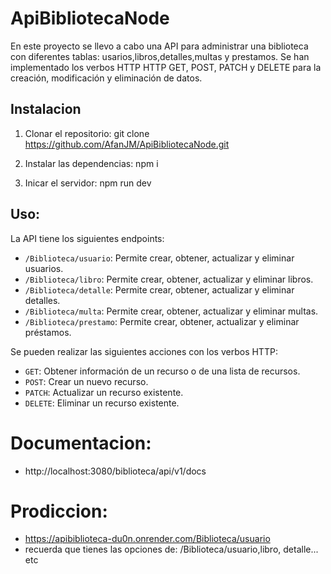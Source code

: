 # ApiBibliotecaNode

En este proyecto se llevo a cabo una API para administrar una biblioteca con diferentes tablas: usarios,libros,detalles,multas y prestamos. Se han implementado los verbos HTTP  HTTP GET, POST, PATCH y DELETE para la creación, modificación y eliminación de datos.

## Instalacion

1. Clonar el repositorio:
git clone https://github.com/AfanJM/ApiBibliotecaNode.git

2. Instalar las dependencias:
npm i

3. Inicar el servidor:
npm run dev

## Uso:
La API tiene los siguientes endpoints:

- `/Biblioteca/usuario`: Permite crear, obtener, actualizar y eliminar usuarios.
- `/Biblioteca/libro`: Permite crear, obtener, actualizar y eliminar libros.
- `/Biblioteca/detalle`: Permite crear, obtener, actualizar y eliminar detalles.
- `/Biblioteca/multa`: Permite crear, obtener, actualizar y eliminar multas.
- `/Biblioteca/prestamo`: Permite crear, obtener, actualizar y eliminar préstamos.

Se pueden realizar las siguientes acciones con los verbos HTTP:

- `GET`: Obtener información de un recurso o de una lista de recursos.
- `POST`: Crear un nuevo recurso.
- `PATCH`: Actualizar un recurso existente.
- `DELETE`: Eliminar un recurso existente.

# Documentacion: 
-  http://localhost:3080/biblioteca/api/v1/docs

# Prodiccion: 
-  https://apibiblioteca-du0n.onrender.com/Biblioteca/usuario
- recuerda que tienes las opciones de: /Biblioteca/usuario,libro, detalle... etc

